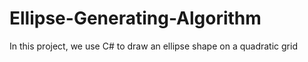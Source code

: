 # Ellipse-Generating-Algorithm
 In this project, we use C# to draw an ellipse shape on a quadratic grid
